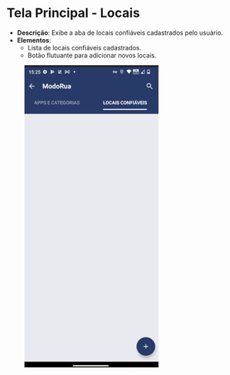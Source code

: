 # Tela Principal - Locais

* **Descrição**: Exibe a aba de locais confiáveis cadastrados pelo usuário.
* **Elementos**:
  * Lista de locais confiáveis cadastrados.
  * Botão flutuante para adicionar novos locais.

<figure><img src="../../.gitbook/assets/image (25).png" alt="" width="302"><figcaption></figcaption></figure>


